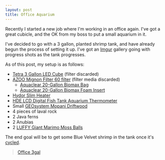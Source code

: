 ```yaml
---
layout: post
title: Office Aquarium
---
```


Recently I started a new job where I'm working in an office again. I've got a great cubicle, and the OK from my boss to put a small aquarium in it.

I've decided to go with a 3 gallon, planted shrimp tank, and have already begun the process of setting it up. I've got an [Imgur](http://imgur.com/a/8ScPd) gallery going with progress shots as the tank progresses.

As of this post, my setup is as follows:

* [Tetra 3 Gallon LED Cube](http://www.amazon.com/Tetra-29095-Cube-Aquarium-3-Gallon/dp/B008CA7W7E/ref=sr_1_1?ie=UTF8&qid=1457490874&sr=8-1&keywords=tetra+3+gallon+cube) (filter discarded)
* [AZOO Mignon Filter 60 filter](http://www.amazon.com/AZOO-AZ13097-Mignon-Filter-60/dp/B005VEWCMO) (filter media discarded)
  * [Aquaclear 20-Gallon Biomax Bag](http://www.amazon.com/Aqua-Clear-A1370-Aquaclear-20-Gallon/dp/B0006JLO5K/ref=cm_cr_dp_asin_lnk)
  * [Aquaclear 20-Gallon Biomax Foam Insert](http://www.amazon.com/Aquaclear-20-Gallon-Foam-Inserts-3-Pack/dp/B0002AQK48/ref=cm_cr_dp_asin_lnk)
* [Hydor Slim Heater](http://www.amazon.com/Hydor-7-5w-Heater-Bettas-Bowls/dp/B006JVQ67K/ref=cm_cr_dp_asin_lnk)
* [HDE LCD Digital Fish Tank Aquarium Thermometer](http://www.amazon.com/gp/product/B00GR0LKN8?psc=1&redirect=true&ref_=oh_aui_detailpage_o02_s00)
* Small [GEOsystem Mopani Driftwood](http://www.amazon.com/GEOsystem-11817-Mopani-Driftwood-Small/dp/B001URR3CA/ref=sr_1_8?ie=UTF8&qid=1457491033&sr=8-8&keywords=mopani+wood)
* 4 pieces of laval rock
* 2 Java ferns
* 2 Anubias
* 2 [LUFFY Giant Marimo Moss Balls](http://www.amazon.com/gp/product/B00LVRRROS?psc=1&redirect=true&ref_=oh_aui_detailpage_o01_s00)

The end goal will be to get some Blue Velvet shrimp in the tank once it's [cycled](http://www.fishlore.com/NitrogenCycle.htm).

<blockquote class="imgur-embed-pub" lang="en" data-id="a/8ScPd"><a href="//imgur.com/a/8ScPd">Office 3gal</a></blockquote><script async src="//s.imgur.com/min/embed.js" charset="utf-8"></script>
